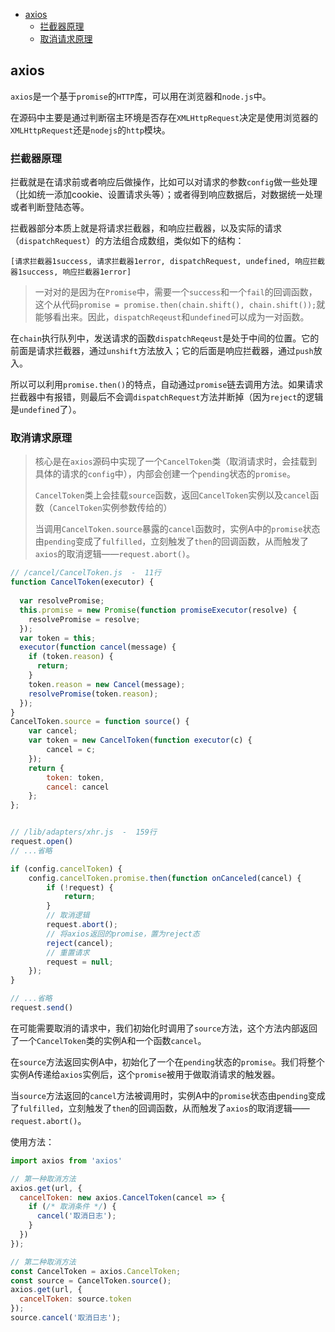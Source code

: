 - [axios](#axios)
  - [拦截器原理](#拦截器原理)
  - [取消请求原理](#取消请求原理)

## axios

`axios`是一个基于`promise`的`HTTP`库，可以用在浏览器和`node.js`中。

在源码中主要是通过判断宿主环境是否存在`XMLHttpRequest`决定是使用浏览器的`XMLHttpRequest`还是`nodejs`的`http`模块。

### 拦截器原理

拦截就是在请求前或者响应后做操作，比如可以对请求的参数`config`做一些处理（比如统一添加cookie、设置请求头等）；或者得到响应数据后，对数据统一处理或者判断登陆态等。

拦截器部分本质上就是将请求拦截器，和响应拦截器，以及实际的请求（`dispatchRequest`）的方法组合成数组，类似如下的结构：

`[请求拦截器1success, 请求拦截器1error, dispatchRequest, undefined, 响应拦截器1success, 响应拦截器1error]`

> 一对对的是因为在`Promise`中，需要一个`success`和一个`fail`的回调函数，这个从代码`promise = promise.then(chain.shift(), chain.shift());`就能够看出来。因此，`dispatchReqeust`和`undefined`可以成为一对函数。

在`chain`执行队列中，发送请求的函数`dispatchReqeust`是处于中间的位置。它的前面是请求拦截器，通过`unshift`方法放入；它的后面是响应拦截器，通过`push`放入。

所以可以利用`promise.then()`的特点，自动通过`promise`链去调用方法。如果请求拦截器中有报错，则最后不会调`dispatchRequest`方法并断掉（因为`reject`的逻辑是`undefined`了）。

### 取消请求原理

> 核心是在`axios`源码中实现了一个`CancelToken`类（取消请求时，会挂载到具体的请求的`config`中），内部会创建一个`pending`状态的`promise`。
> 
> `CancelToken`类上会挂载`source`函数，返回`CancelToken`实例以及`cancel`函数（`CancelToken`实例参数传给的）
> 
> 当调用`CancelToken.source`暴露的`cancel`函数时，实例A中的`promise`状态由`pending`变成了`fulfilled`，立刻触发了`then`的回调函数，从而触发了`axios`的取消逻辑——`request.abort()`。

```js
// /cancel/CancelToken.js  -  11行
function CancelToken(executor) {
 
  var resolvePromise;
  this.promise = new Promise(function promiseExecutor(resolve) {
    resolvePromise = resolve;
  });
  var token = this;
  executor(function cancel(message) {
    if (token.reason) {
      return;
    }
    token.reason = new Cancel(message);
    resolvePromise(token.reason);
  });
}
CancelToken.source = function source() {
    var cancel;
    var token = new CancelToken(function executor(c) {
        cancel = c;
    });
    return {
        token: token,
        cancel: cancel
    };
};


// /lib/adapters/xhr.js  -  159行
request.open()
// ...省略

if (config.cancelToken) {
    config.cancelToken.promise.then(function onCanceled(cancel) {
        if (!request) {
            return;
        }
        // 取消逻辑
        request.abort();
        // 将axios返回的promise，置为reject态
        reject(cancel);
        // 重置请求
        request = null;
    });
}

// ...省略
request.send()
```

在可能需要取消的请求中，我们初始化时调用了`source`方法，这个方法内部返回了一个`CancelToken`类的实例A和一个函数`cancel`。

在`source`方法返回实例A中，初始化了一个在`pending`状态的`promise`。我们将整个实例A传递给`axios`实例后，这个`promise`被用于做取消请求的触发器。

当`source`方法返回的`cancel`方法被调用时，实例A中的`promise`状态由`pending`变成了`fulfilled`，立刻触发了`then`的回调函数，从而触发了`axios`的取消逻辑——`request.abort()`。

使用方法：

```js
import axios from 'axios'

// 第一种取消方法
axios.get(url, {
  cancelToken: new axios.CancelToken(cancel => {
    if (/* 取消条件 */) {
      cancel('取消日志');
    }
  })
});

// 第二种取消方法
const CancelToken = axios.CancelToken;
const source = CancelToken.source();
axios.get(url, {
  cancelToken: source.token
});
source.cancel('取消日志');
```


